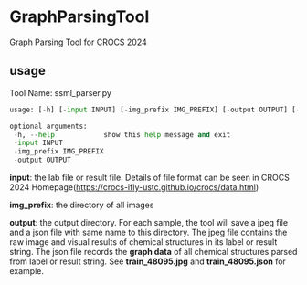 # GraphParsingTool
 Graph Parsing Tool for CROCS 2024

 ## usage
 Tool Name: ssml_parser.py
    
 ```python
 usage: [-h] [-input INPUT] [-img_prefix IMG_PREFIX] [-output OUTPUT] [-num_workers NUM_WORKERS]

optional arguments:
  -h, --help            show this help message and exit
  -input INPUT
  -img_prefix IMG_PREFIX
  -output OUTPUT
 ```
 __input__: the lab file or result file. Details of file format can be seen in CROCS 2024 Homepage(https://crocs-ifly-ustc.github.io/crocs/data.html)

 __img_prefix__: the directory of all images

 __output__: the output directory. For each sample, the tool will save a jpeg file and a json file with same name to this directory. The jpeg file contains the raw image and visual results of chemical structures in its label or result string. The json file records the __graph data__ of all chemical structures parsed from label or result string. See __train_48095.jpg__ and __train_48095.json__ for example. 




